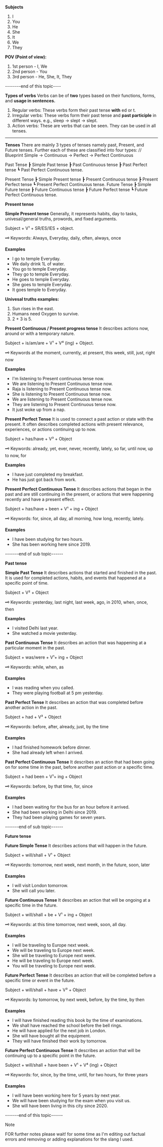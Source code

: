 
**Subjects**
1. I 
2. You
3. He
4. She
5. It
6. We
7. They

**POV (Point of view):** 
1. 1st person - I, We
2. 2nd person - You
3. 3rd person - He, She, It, They

--------end  of this topic----

**Types of verbs**
Verbs can be of **two** types based on their functions, forms, and **usage in sentences.**

1. Regular verbs: These verbs form their past tense **with** ed or t.
2. Irregular verbs: These verbs form their past tense and **past participle** in different ways. e.g., sleep → slept → slept.
3. Action verbs: These are verbs that can be seen. They can be used in all tenses.

-------

**Tenses**
There are mainly 3 types of tenses namely past, Present, and Future tenses. Further each of these are classified into four types:
// Blueprint 
Simple → Continuous → Perfect → Perfect Continuous

Past Tense
┣ Simple Past tense 
┣ Past Continuous tense 
┣ Past Perfect tense 
┗ Past Perfect Continuous tense.

Present Tense
┣ Simple Present tense
┣ Present Continuous tense
┣ Present Perfect tense
┗ Present Perfect Continuous tense. 
Future Tense
┣ Simple Future tense 
┣ Future Continuous tense
┣ Future Perfect tense
┗ Future Perfect Continuous tense.

**Present tense**

**Simple Present tense**
Generally, it represents habits, day to tasks, univesal/general truths, prowords, and fixed arguments.

Subject + V¹ + SR/ES/IES + object.

🗝️ Keywords: Always, Everyday, daily, often, always, once 

**Examples** 
- I go to temple Everyday.
- We daily drink 1L of water.
- You go to temple Everyday.
- They go to temple Everyday.
- He goes to temple Everyday.
- She goes to temple Everyday.
- It goes temple  to Everyday.

**Univesal truths examples:**
1. Sun rises in the east.
2. Humans need Oxygen to survive.
3. 2 + 3 is 5. 

**Present Continuous / Present progress tense** 
It describes actions now, around or with a temporary nature.

Subject + is/am/are + V¹ + V⁴ (ing) + Object.

🗝️ Keywords at the moment, currently, at present, this week, still, just, right now

**Examples** 
- I'm listening to Present continuous tense now.
- We are listening to Present Continuous tense now.
- Raja is listening to Present Continuous tense now.
- She is listening to Present Continuous tense now.
- We are listening to Present Continuous tense now.
- They are listening to Present Continuous tense now.
- It just woke up from a nap.

**Present Perfect Tense**
It is used to connect a past action or state with the present. It often describes completed actions with present relevance, experiences, or actions continuing up to now.

Subject + has/have + V³ + Object

🗝️ Keywords: already, yet, ever, never, recently, lately, so far, until now, up to now, for

**Examples**
- I have just completed my breakfast.
- He has just got back from work.

**Present Perfect Continuous Tense**
It describes actions that began in the past and are still continuing in the present, or actions that were happening recently and have a present effect.

Subject + has/have + been + V¹ + ing + Object

🗝️ Keywords: for, since, all day, all morning, how long, recently, lately.

**Examples**
- I have been studying for two hours.
- She has been working here since 2019.

-------end of sub topic------

**Past tense**

**Simple Past Tense**
It describes actions that started and finished in the past. It is used for completed actions, habits, and events that happened at a specific point of time.

Subject + V² + Object

🗝️ Keywords: yesterday, last night, last week, ago, in 2010, when, once, then

**Examples**
- I visited Delhi last year.
- She watched a movie yesterday.


**Past Continuous Tense**
It describes an action that was happening at a particular moment in the past.

Subject + was/were + V¹+ ing + Object

🗝️ Keywords: while, when, as

**Examples**
- I was reading when you called.
- They were playing football at 5 pm yesterday.

**Past Perfect Tense**
It describes an action that was completed before another action in the past.

Subject + had + V³ + Object

🗝️ Keywords: before, after, already, just, by the time

**Examples**
- I had finished homework before dinner.
- She had already left when I arrived.

**Past Perfect Continuous Tense**
It describes an action that had been going on for some time in the past, before another past action or a specific time.

Subject + had been + V¹+ ing + Object

🗝️ Keywords: before, by that time, for, since

**Examples**
- I had been waiting for the bus for an hour before it arrived.
- She had been working in Delhi since 2019.
- They had been playing games for seven years.

-------end of sub topic------

**Future tense**

**Future Simple Tense**
It describes actions that will happen in the future.

Subject + will/shall + V¹ + Object

🗝️ Keywords: tomorrow, next week, next month, in the future, soon, later

**Examples**
- I will visit London tomorrow.
- She will call you later.

**Future Continuous Tense**
It describes an action that will be ongoing at a specific time in the future.

Subject + will/shall + be + V¹ + ing + Object

🗝️ Keywords: at this time tomorrow, next week, soon, all day.

**Examples**
- I will be traveling to Europe next week.
- We will be traveling to Europe next week.
- She will be traveling to Europe next week.
- He will be traveling to Europe next week.
- You will be traveling to Europe next week.

**Future Perfect Tense**
It describes an action that will be completed before a specific time or event in the future.

Subject + will/shall + have + V³ + Object

🗝️ Keywords: by tomorrow, by next week, before, by the time, by then

**Examples** 
- I will have finished reading this book by the time of examinations.
- We shall have reached the school before the bell rings.
- He will have applied for the next job in London.
- She will have bought all the equipment.
- They will have finished their work by tomorrow.

**Future Perfect Continuous Tense**
It describes an action that will be continuing up to a specific point in the future.

Subject + will/shall + have been + V¹ + V⁴ (ing) + Object

🗝️ Keywords: for, since, by the time, until, for two hours, for three years

**Examples**
- I will have been working here for 5 years by next year.
- We will have been studying for the exam when you visit us.
- She will have been living in this city since 2020.

-------end of this topic------
> [!NOTE]
> FOR further notes please wait! for some time as I'm editing out factual errors and removing or adding explanations for the slang I used. 

